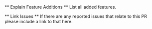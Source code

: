 ** Explain Feature Additions **
List all added features.

** Link Issues **
If there are any reported issues that relate to this PR please include a link to that here.
